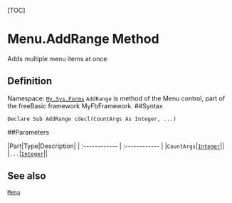 [TOC]
# Menu.AddRange Method
Adds multiple menu items at once
## Definition
Namespace: [`My.Sys.Forms`](My.Sys.Forms.md)
`AddRange` is method of the Menu control, part of the freeBasic framework MyFbFramework.
##Syntax
```freeBasic
Declare Sub AddRange cdecl(CountArgs As Integer, ...)
```

##Parameters

|Part|Type|Description|
| :------------ | :------------ |
|`CountArgs`|[`Integer`]("https://www.freebasic.net/wiki/KeyPgInteger")||
|`...`|[`Integer`]("https://www.freebasic.net/wiki/KeyPgInteger")||
## See also
[`Menu`](Menu.md)
